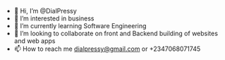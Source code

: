 - 👋 Hi, I’m @DialPressy
- 👀 I’m interested in business
- 🌱 I’m currently learning Software Engineering
- 💞️ I’m looking to collaborate on front and Backend building of websites and web apps
- 📫 How to reach me dialpressy@gmail.com or +2347068071745

<!---
DialPressy/DialPressy is a ✨ special ✨ repository because its `README.md` (this file) appears on your GitHub profile.
You can click the Preview link to take a look at your changes.
--->
